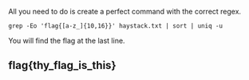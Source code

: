 All you need to do is create a perfect command with the correct regex. 



`grep -Eo 'flag{[a-z_]{10,16}}' haystack.txt | sort | uniq -u`

You will find the flag at the last line.

## flag{thy_flag_is_this}